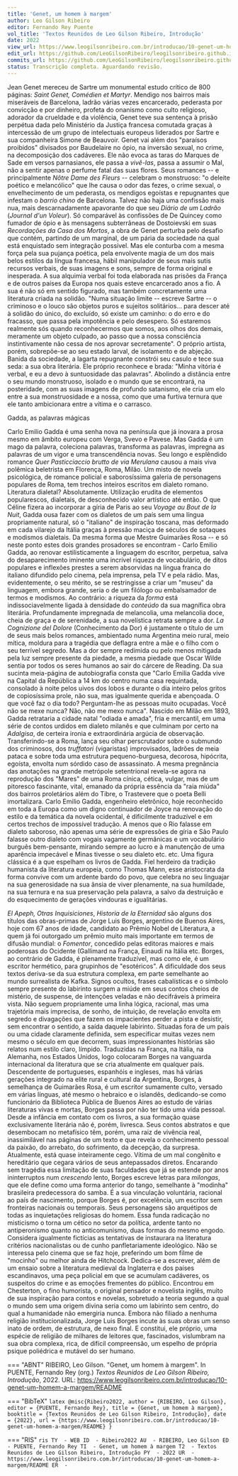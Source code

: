 ```yaml
---
title: 'Genet, um homem à margem'
author: Leo Gilson Ribeiro
editor: Fernando Rey Puente
vol_title: 'Textos Reunidos de Leo Gilson Ribeiro, Introdução'
date: 2022
view_url: https://www.leogilsonribeiro.com.br/introducao/10-genet-um-homem-a-margem/README
edit_url: https://github.com/LeoGilsonRibeiro/leogilsonribeiro.github.io/edit/main//docs/markdown/introducao/10-genet-um-homem-a-margem/README.md
commits_url: https://github.com/LeoGilsonRibeiro/leogilsonribeiro.github.io/commits/main/docs/markdown/introducao/10-genet-um-homem-a-margem/README.md
status: Transcrição completa. Aguardando revisão.
---
```


Jean Genet mereceu de Sartre um monumental estudo crítico de 800 páginas: *Saint Genet, Comédien et Martyr*. Mendigo nos bairros mais miseráveis de Barcelona, ladrão várias vezes encarcerado, pederasta por convicção e por dinheiro, profeta do onanismo como culto religioso, adorador da crueldade e da violência, Genet teve sua sentença à prisão perpétua dada pelo Ministério da Justiça francesa comutada graças à intercessão de um grupo de intelectuais europeus liderados por Sartre e sua companheira Simone de Beauvoir. Genet vai além dos "paraísos proibidos" divisados por Baudelaire no ópio, na inversão sexual, no crime, na decomposição dos cadáveres. Ele não evoca as taras do Marques de Sade em versos parnasianos, ele passa a *vivê-las*, passa a assumir o Mal, não a sentir apenas o perfume fatal das suas flores. Seus romances -- e principalmente *Nôtre Dame des Fleurs* -- celebram o monstruoso: "o deleite poético e melancólico" que lhe causa o odor das fezes, o crime sexual, o envelhecimento de um pederasta, os mendigos egoístas e repugnantes que infestam o *barrio chino* de Barcelona. Talvez não haja uma confissão mais nua, mais descarnadamente apavorante do que seu *Diário de um Ladrão* (*Journal d'un Voleur*). Só comparável às confissões de De Quincey como fumador de ópio e às mensagens subterrâneas de Dostoievski em suas *Recordações da Casa dos Mortos*, a obra de Genet perturba pelo desafio que contém, partindo de um marginal, de um pária da sociedade na qual está enquistado sem integração possível. Mas ele conturba com a mesma força pela sua pujança poética, pela envolvente magia de um dos mais belos estilos da língua francesa, hábil manipulador de seus mais sutis recursos verbais, de suas imagens e sons, sempre de forma original e inesperada. A sua alquimia verbal foi toda elaborada nas prisões da França e de outros países da Europa nos quais esteve encarcerado anos a fio. A sua é não só em sentido figurado, mas também concretamente uma literatura criada na solidão. "Numa situação limite -- escreve Sartre -- o criminoso e o louco são objetos puros e sujeitos solitários\... para descer até à solidão do único, do excluído, só existe um caminho: o do erro e do fracasso, que passa pela impotência e pelo desespero. Só estaremos realmente sós quando reconhecermos que somos, aos olhos dos demais, meramente um objeto culpado, ao passo que a nossa consciência instintivamente não cessa de nos aprovar secretamente". O próprio artista, porém, sobrepõe-se ao seu estado larval, de isolamento e de abjeção. Banida da sociedade, a lagarta repugnante constrói seu casulo e tece sua seda: a sua obra literária. Ele próprio reconhece e brada: "Minha vitória é verbal, e eu a devo à suntuosidade das palavras". Abolindo a distância entre o seu mundo monstruoso, isolado e o mundo que se encontrará, na posteridade, com as suas imagens de profundo satanismo, ele cria um elo entre a sua monstruosidade e a nossa, como que uma furtiva ternura que ele tanto ambicionara entre a vítima e o carrasco.

Gadda, as palavras mágicas

Carlo Emilio Gadda é uma senha nova na península que já inovara a prosa mesmo em âmbito europeu com Verga, Svevo e Pavese. Mas Gadda é um mago da palavra, coleciona palavras, transforma as palavras, impregna as palavras de um vigor e uma transcendência novas. Seu longo e esplêndido romance *Quer Pasticciaccio brutto de via Merulana* causou a mais viva polêmica beletrista em Florença, Roma, Milão. Um misto de novela psicológica, de romance policial e saborosíssima galeria de personagens populares de Roma, tem trechos inteiros escritos em dialeto romano. Literatura dialetal? Absolutamente. Utilização erudita de elementos popularescos, dialetais, de desconhecido valor artístico até então. O que Céline fizera ao incorporar a gíria de Paris ao seu *Voyage au Bout de la Nuit*, Gadda ousa fazer com os dialetos de um país sem uma língua propriamente natural, só o "italiano" de inspiração toscana, mas deformado em cada vilarejo da Itália graças à pressão maciça de séculos de sotaques e modismos dialetais. Da mesma forma que Mestre Guimarães Rosa -- e só neste ponto estes dois grandes prosadores se encontram - Carlo Emilio Gadda, ao renovar estilisticamente a linguagem do escritor, perpetua, salva do desaparecimento iminente uma incrível riqueza de vocabulário, de ditos populares e inflexões prestes a serem absorvidas na língua franca do italiano difundido pelo cinema, pela imprensa, pela TV e pela rádio. Mas, evidentemente, o seu mérito, se se restringisse a criar um "museu" da linguagem, embora grande, seria o de um filólogo ou embalsamador de termos e modismos. Ao contrário: a riqueza da *forma* está indissociavelmente ligada à densidade do *conteúdo* da sua magnífica obra literária. Profundamente impregnada de melancolia, uma melancolia doce, cheia de graça e de serenidade, a sua novelística retrata sempre a dor. *La Cognizione del Dolore* (Conhecimento da Dor) é justamente o título de um de seus mais belos romances, ambientado numa Argentina meio rural, meio mítica, moldura para a tragédia que deflagra entre a mãe e o filho com o seu terrível segredo. Mas a dor sempre redimida ou pelo menos mitigada pela luz sempre presente da piedade, a mesma piedade que Oscar Wilde sentia por todos os seres humanos ao sair do cárcere de Reading. Da sua sucinta meia-página de autobiografia consta que "Carlo Emilia Gadda vive na Capital da República a 14 km do centro numa casa requintada, consolado à noite pelos uivos dos lobos e durante o dia inteiro pelos gritos de copiosíssima prole, não sua, mas igualmente querida e abençoada. O que você faz o dia todo? Perguntam-lhe as pessoas muito ocupadas. Você não se mexe nunca? Não, não me mexo nunca". Nascido em Milão em 1893, Gadda retrataria a cidade natal "odiada e amada", fria e mercantil, em uma série de contos urdidos em dialeto milanês e que culminam por certo na *Adalgisa*, de certeira ironia e extraordinária argúcia de observação. Transferindo-se a Roma, lança seu olhar perscrutador sobre o submundo dos criminosos, dos *truffatori* (vigaristas) improvisados, ladrões de meia pataca e sobre toda uma estrutura pequeno-burguesa, decorosa, hipócrita, egoísta, envolta num sórdido caso de assassinato. A mesma pregnância das anotações na grande metrópole setentrional revela-se agora na reprodução dos "Mares" de uma Roma cínica, cética, vulgar, mas de um pitoresco fascinante, vital, emanado da própria essência da "raia miúda" dos bairros proletários além do Tibre, o Trastevere que o poeta Belli imortalizara. Carlo Emilio Gadda, engenheiro eletrônico, hoje reconhecido em toda a Europa como um digno continuador de Joyce na renovação do estilo e da temática da novela ocidental, é dificilmente traduzível e em certos trechos de impossível tradução. A menos que o Rio falasse em dialeto saboroso, não apenas uma série de expressões de gíria e São Paulo falasse outro dialeto com vogais vagamente germânicas e um vocabulário burguês bem-pensante, mirando sempre ao lucro e à manutenção de uma aparência impecável e Minas tivesse o seu dialeto etc. etc. Uma figura clássica é a que espelham os livros de Gadda. Fiel herdeiro da tradição humanista da literatura europeia, como Thomas Mann, esse aristocrata da forma convive com um ardente bardo do povo, que celebra no seu linguajar na sua generosidade na sua ânsia de viver plenamente, na sua humildade, na sua ternura e na sua preservação pela palavra, a salvo da destruição e do esquecimento de gerações vindouras e igualitárias.

*El Apeph, Otras Inquisiciones*, *Historia de la Eternidad* são alguns dos títulos das obras-primas de Jorge Luis Borges, argentino de Buenos Aires, hoje com 67 anos de idade, candidato ao Prêmio Nobel de Literatura, a quem já foi outorgado um prêmio muito mais importante em termos de difusão mundial: o *Fomentor*, concedido pelas editoras maiores e mais poderosas do Ocidente (Gallimard na França, Einaudi na Itália etc. Borges, ao contrário de Gadda, é plenamente traduzível, mas como ele, é um escritor hermético, para grupinhos de "esotéricos". A dificuldade dos seus textos deriva-se da sua estrutura complexa, em parte semelhante ao mundo surrealista de Kafka. Signos ocultos, frases cabalísticas e o símbolo sempre presente do labirinto surgem a miúde em seus contos cheios de mistério, de suspense, de intenções veladas e não decifráveis à primeira vista. Não seguem propriamente uma linha lógica, racional, mas uma trajetória mais imprecisa, de sonho, de intuição, de revelação envolta em segredo e divagações que fazem os impacientes perder a pista e desistir, sem encontrar o sentido, a saída daquele labirinto. Situadas fora de um país ou uma cidade claramente definida, sem especificar muitas vezes nem mesmo o século em que decorrem, suas impressionantes histórias são relatos num estilo claro, límpido. Traduzidas na França, na Itália, na Alemanha, nos Estados Unidos, logo colocaram Borges na vanguarda internacional da literatura que se cria atualmente em qualquer país. Descendente de portugueses, espanhóis e ingleses, mas há várias gerações integrado na elite rural e cultural da Argentina, Borges, à semelhança de Guimarães Rosa, é um escritor sumamente culto, versado em várias línguas, até mesmo o hebraico e o islandês, dedicando-se como funcionário da Biblioteca Pública de Buenos Aires ao estudo de várias literaturas vivas e mortas, Borges passa por não ter tido uma vida pessoal. Desde a infância em contato com os livros, a sua formação quase exclusivamente literária não é, porém, livresca. Seus contos abstratos e que desembocam no metafísico têm, porém, uma raiz de vivência real, inassimilável nas páginas de um texto e que revela o conhecimento pessoal da paixão, do arrebato, do sofrimento, da decepção, da surpresa. Atualmente, está quase inteiramente cego. Vítima de um mal congênito e hereditário que cegara vários de seus antepassados diretos. Encarando sem tragédia essa limitação de suas faculdades que já se estende por anos ininterruptos num *crescendo* lento, Borges escreve letras para *milongas*, que ele define como uma forma anterior do tango, semelhante à "modinha" brasileira predecessora do samba. É a sua vinculação voluntária, racional ao país de nascimento, porque Borges é, por excelência, um escritor sem fronteiras nacionais ou temporais. Seus personagens são arquétipos de todas as inquietações religiosas do homem. Essa funda radicação no misticismo o torna um cético no setor da política, ardente tanto no antiperonismo quanto no anticomunismo, duas formas do mesmo engodo. Considera igualmente fictícias as tentativas de instaurara na literatura critérios nacionalistas ou de cunho panfletariamente ideológico. Não se interessa pelo cinema que se faz hoje, preferindo um bom filme de "mocinho" ou melhor ainda de Hitchcock. Dedica-se a escrever, além de um ensaio sobre a literatura medieval da Inglaterra e dos países escandinavos, uma peça policial em que se acumulam cadáveres, os suspeitos do crime e as emoções frementes do público. Encontrou em Chesterton, o fino humorista, o original pensador e novelista inglês, muito de sua inspiração para contos e novelas, sobretudo a teoria segundo a qual o mundo sem uma origem divina seria como um labirinto sem centro, do qual a humanidade não emergiria nunca. Embora não filiado a nenhuma religião institucionalizada, Jorge Luis Borges incute às suas obras um senso inato de ordem, de estrutura, de nexo final. E constitui, ele próprio, uma espécie de religião de milhares de leitores que, fascinados, vislumbram na sua obra complexa, rica, de difícil compreensão, um espelho de própria psique poliédrica e mutável do ser humano.


=== "ABNT"
    RIBEIRO, Leo Gilson. "Genet, um homem à margem". In PUENTE, Fernando Rey (org.) <em>Textos Reunidos de Leo Gilson Ribeiro, Introdução</em>, 2022. URL: <a href="stable_url">https://www.leogilsonribeiro.com.br/introducao/10-genet-um-homem-a-margem/README</a>

=== "BibTeX"
    ```latex
    @misc{Ribeiro2022,
    author = {RIBEIRO, Leo Gilson},
    editor = {PUENTE, Fernando Rey},
    title = {Genet, um homem à margem},
    booktitle = {Textos Reunidos de Leo Gilson Ribeiro, Introdução},
    date = {2022},
    url = {https://www.leogilsonribeiro.com.br/introducao/10-genet-um-homem-a-margem/README}
    }
    ```

=== "RIS"
    ```ris
    TY  - WEB
    ID  - Ribeiro2022
    AU  - RIBEIRO, Leo Gilson
    ED  - PUENTE, Fernando Rey
    TI  - Genet, um homem à margem
    T2  - Textos Reunidos de Leo Gilson Ribeiro, Introdução
    PY  - 2022
    UR  - https://www.leogilsonribeiro.com.br/introducao/10-genet-um-homem-a-margem/README
    ER  - 
    ```
